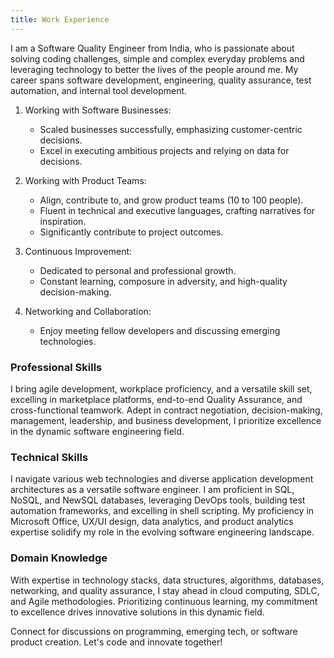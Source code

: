 ```yaml
---
title: Work Experience
---
```


<!--
This website is only meant to showcase the work and and skills of the author,
on a professional level. It also has a blog, containing the author's observations
and opinions on various topics. The views expressed are the author's own.
Copyright (C) 2024  T L Naparajith

This program is free software: you can redistribute it and/or modify
it under the terms of the GNU Affero General Public License Version 3 as published
by the Free Software Foundation.

This program is distributed in the hope that it will be useful,
but WITHOUT ANY WARRANTY; without even the implied warranty of
MERCHANTABILITY or FITNESS FOR A PARTICULAR PURPOSE.  See the
GNU Affero General Public License for more details.

You should have received a copy of the GNU Affero General Public License
along with this program.  If not, see <https://www.gnu.org/licenses/agpl-3.0.txt>.

Contact me through electronic mail: <naparajith@duck.com>
-->

I am a Software Quality Engineer from India, who is passionate
about solving coding challenges, simple and complex everyday problems and
leveraging technology to better the lives of the people around me. My
career spans software development, engineering, quality assurance, test
automation, and internal tool development.

1. Working with Software Businesses:

   - Scaled businesses successfully, emphasizing customer-centric decisions.
   - Excel in executing ambitious projects and relying on data for decisions.

2. Working with Product Teams:

   - Align, contribute to, and grow product teams (10 to 100 people).
   - Fluent in technical and executive languages, crafting narratives for inspiration.
   - Significantly contribute to project outcomes.

3. Continuous Improvement:

   - Dedicated to personal and professional growth.
   - Constant learning, composure in adversity, and high-quality decision-making.

4. Networking and Collaboration:

   - Enjoy meeting fellow developers and discussing emerging technologies.

### Professional Skills

I bring agile development, workplace proficiency, and a versatile skill set, excelling in marketplace platforms, end-to-end Quality Assurance, and cross-functional teamwork. Adept in contract negotiation, decision-making, management, leadership, and business development, I prioritize excellence in the dynamic software engineering field.

### Technical Skills

I navigate various web technologies and diverse application development architectures as a versatile software engineer. I am proficient in SQL, NoSQL, and NewSQL databases, leveraging DevOps tools, building test automation frameworks, and excelling in shell scripting. My proficiency in Microsoft Office, UX/UI design, data analytics, and product analytics expertise solidify my role in the evolving software engineering landscape.

### Domain Knowledge

With expertise in technology stacks, data structures, algorithms, databases, networking, and quality assurance, I stay ahead in cloud computing, SDLC, and Agile methodologies. Prioritizing continuous learning, my commitment to excellence drives innovative solutions in this dynamic field.

Connect for discussions on programming, emerging tech, or software product creation. Let's code and innovate together!
